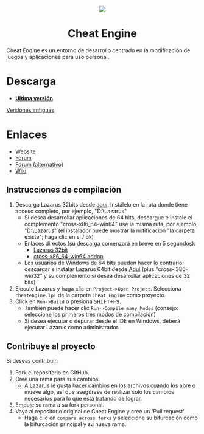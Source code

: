 <p align="center">
    <a href="https://github.com/cheat-engine/cheat-engine/raw/master/Cheat%20Engine/images">
        <img src="https://github.com/cheat-engine/cheat-engine/raw/master/Cheat%20Engine/images/celogo.png" />
    </a>
</p>

<h1 align="center">Cheat Engine</h1>

Cheat Engine es un entorno de desarrollo centrado en la modificación de juegos y aplicaciones para uso personal.


# Descarga

  * **[Ultima versión](https://github.com/cheat-engine/cheat-engine/releases/latest)**

[Versiones antiguas](https://github.com/cheat-engine/cheat-engine/releases)


# Enlaces

  * [Website](https://www.cheatengine.org)
  * [Forum](https://forum.cheatengine.org)
  * [Forum (alternativo)](https://fearlessrevolution.com/index.php)
  * [Wiki](https://wiki.cheatengine.org/index.php?title=Main_Page)


## Instrucciones de compilación

  1.  Descarga Lazarus 32bits desde [aquí](https://sourceforge.net/projects/lazarus/files/Lazarus%20Windows%2032%20bits/Lazarus%202.0.10/). Instálelo en la ruta donde tiene acceso completo, por ejemplo, "D:\Lazarus"
      * Si desea desarrollar aplicaciones de 64 bits, descargue e instale el complemento "cross-x86_64-win64" use la misma ruta, por ejemplo, "D:\Lazarus" (el instalador puede mostrar la notificación "la carpeta existe"; haga clic en sí / ok)
      * Enlaces directos (su descarga comenzará en breve en 5 segundos):
        * [Lazarus 32bit](https://sourceforge.net/projects/lazarus/files/Lazarus%20Windows%2032%20bits/Lazarus%202.0.10/lazarus-2.0.10-fpc-3.2.0-win32.exe/download)
        * [cross-x86_64-win64 addon](https://sourceforge.net/projects/lazarus/files/Lazarus%20Windows%2032%20bits/Lazarus%202.0.10/lazarus-2.0.10-fpc-3.2.0-cross-x86_64-win64-win32.exe/download)
      * Los usuarios de Windows de 64 bits pueden hacer lo contrario: descargar e instalar Lazarus 64bit desde [Aquí](https://sourceforge.net/projects/lazarus/files/Lazarus%20Windows%2064%20bits/Lazarus%202.0.10/) (plus "cross-i386-win32" y su complemento si desea desarrollar aplicaciones de 32 bits)
  2. Ejecute Lazarus y haga clic en `Project->Open Project`. Selecciona `cheatengine.lpi` de la carpeta `Cheat Engine` como proyecto.
  3. Click en `Run->Build` o presiona <kbd>SHIFT+F9</kbd>.
      * También puede hacer clic `Run->Compile many Modes` (consejo: seleccione los primeros tres modos de compilación)
      * Si desea ejecutar o depurar desde el IDE en Windows, deberá ejecutar Lazarus como administrador.

## Contribuye al proyecto

Si deseas contribuir:
  1. Fork el repositorio en GitHub.
  2. Cree una rama para sus cambios.
      * A Lazarus le gusta hacer cambios en los archivos cuando los abre o mueve algo, así que asegúrese de realizar solo los cambios necesarios para lo que está tratando de lograr.
  3. Empuje su rama a su fork personal.
  4. Vaya al repositorio original de Cheat Engine y cree un 'Pull request'
      * Haga clic en `compare across forks` y seleccione su bifurcación como la bifurcación principal y su nueva rama.
